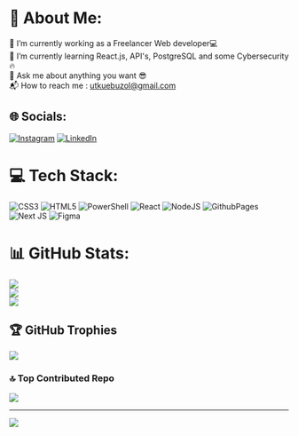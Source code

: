 # 💫 About Me:
🔭 I’m currently working as a Freelancer Web developer💻<br>🌱 I’m currently learning React.js, API's, PostgreSQL and some Cybersecurity🔥<br>💬 Ask me about anything you want 😎 <br> 📬 How to reach me : utkuebuzol@gmail.com 


## 🌐 Socials:
[![Instagram](https://img.shields.io/badge/Instagram-%23E4405F.svg?logo=Instagram&logoColor=white)](https://instagram.com/utkubuzol) [![LinkedIn](https://img.shields.io/badge/LinkedIn-%230077B5.svg?logo=linkedin&logoColor=white)](https://linkedin.com/in/https://www.linkedin.com/in/utku-efe-buzol-57bb4319b/) 

# 💻 Tech Stack:
![CSS3](https://img.shields.io/badge/css3-%231572B6.svg?style=for-the-badge&logo=css3&logoColor=white) ![HTML5](https://img.shields.io/badge/html5-%23E34F26.svg?style=for-the-badge&logo=html5&logoColor=white) ![PowerShell](https://img.shields.io/badge/PowerShell-%235391FE.svg?style=for-the-badge&logo=powershell&logoColor=white) ![React](https://img.shields.io/badge/react-%2320232a.svg?style=for-the-badge&logo=react&logoColor=%2361DAFB) ![NodeJS](https://img.shields.io/badge/node.js-6DA55F?style=for-the-badge&logo=node.js&logoColor=white) ![GithubPages](https://img.shields.io/badge/github%20pages-121013?style=for-the-badge&logo=github&logoColor=white) ![Next JS](https://img.shields.io/badge/Next-black?style=for-the-badge&logo=next.js&logoColor=white) ![Figma](https://img.shields.io/badge/figma-%23F24E1E.svg?style=for-the-badge&logo=figma&logoColor=white)
# 📊 GitHub Stats:
![](https://github-readme-stats.vercel.app/api?username=utkubuzol&theme=tokyonight&hide_border=false&include_all_commits=true&count_private=false)<br/>
![](https://github-readme-streak-stats.herokuapp.com/?user=utkubuzol&theme=tokyonight&hide_border=false)<br/>
![](https://github-readme-stats.vercel.app/api/top-langs/?username=utkubuzol&theme=tokyonight&hide_border=false&include_all_commits=true&count_private=false&layout=compact)

## 🏆 GitHub Trophies
![](https://github-profile-trophy.vercel.app/?username=utkubuzol&theme=radical&no-frame=false&no-bg=true&margin-w=4)

### 🔝 Top Contributed Repo
![](https://github-contributor-stats.vercel.app/api?username=utkubuzol&limit=5&theme=dark&combine_all_yearly_contributions=true)

---
[![](https://visitcount.itsvg.in/api?id=utkubuzol&icon=0&color=0)](https://visitcount.itsvg.in)

<!-- Proudly created with GPRM ( https://gprm.itsvg.in ) -->
